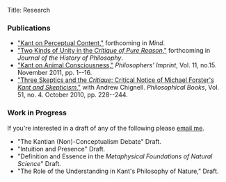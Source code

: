 Title: Research

### Publications

<!-- - ["The Kantian (Non)-Conceptualism Debate,"](|filename|/pdfs/McLear_PhilCompass.pdf) forthcoming in *Philosophy Compass*.    -->

- ["Kant on Perceptual Content,"](|filename|/pdfs/KantContent.pdf)
forthcoming in *Mind*.
- ["Two Kinds of Unity in the *Critique of Pure Reason*,"](|filename|/pdfs/KantUnity.pdf) forthcoming in *Journal of the History of Philosophy*.
- ["Kant on Animal Consciousness,"](|filename|/pdfs/KantAnimalConsciousness.pdf) *Philosophers' Imprint*, Vol. 11, no.15. November 2011, pp. 1--16.
- ["Three Skeptics and the *Critique*: Critical Notice of Michael Forster's *Kant and Skepticism*,"](|filename|/pdfs/Chignell_McLear_ThreeSkeptics.pdf) with Andrew Chignell. *Philosophical Books*, Vol. 51, no. 4. October 2010, pp. 228--244.

### Work in Progress

If you're interested in a draft of any of the following please [email me](mailto:mclear@unl.edu).

- "The Kantian (Non)-Conceptualism Debate" Draft.
- "Intuition and Presence" Draft.
- "Definition and Essence in the *Metaphysical Foundations of Natural Science*"
  Draft.
- "The Role of the Understanding in Kant's Philosophy of Nature," Draft.





